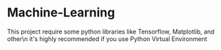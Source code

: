 # Machine-Learning

This project require some python libraries like Tensorflow, Matplotlib, and other\n
it's highly recommended if you use Python Virtual Environment
